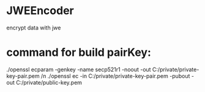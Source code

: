 # JWEEncoder
encrypt data with jwe


# command for build pairKey:
./openssl ecparam -genkey -name secp521r1 -noout -out C:/private/private-key-pair.pem /n
./openssl ec -in C:/private/private-key-pair.pem -pubout -out C:/private/public-key.pem
